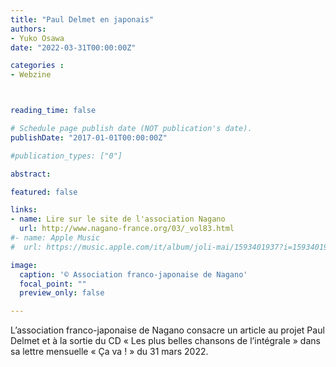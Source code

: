 ```yaml
---
title: "Paul Delmet en japonais"
authors:
- Yuko Osawa
date: "2022-03-31T00:00:00Z"

categories : 
- Webzine



reading_time: false

# Schedule page publish date (NOT publication's date).
publishDate: "2017-01-01T00:00:00Z"

#publication_types: ["0"]

abstract: 

featured: false

links:
- name: Lire sur le site de l'association Nagano
  url: http://www.nagano-france.org/03/_vol83.html
#- name: Apple Music
#  url: https://music.apple.com/it/album/joli-mai/1593401937?i=1593401938&l=en

image:
  caption: '© Association franco-japonaise de Nagano'
  focal_point: ""
  preview_only: false

---
```

L’association franco-japonaise de Nagano consacre un article au projet Paul Delmet et à la sortie du CD « Les plus belles chansons de l’intégrale » dans sa lettre mensuelle « Ça va ! » du 31 mars 2022.